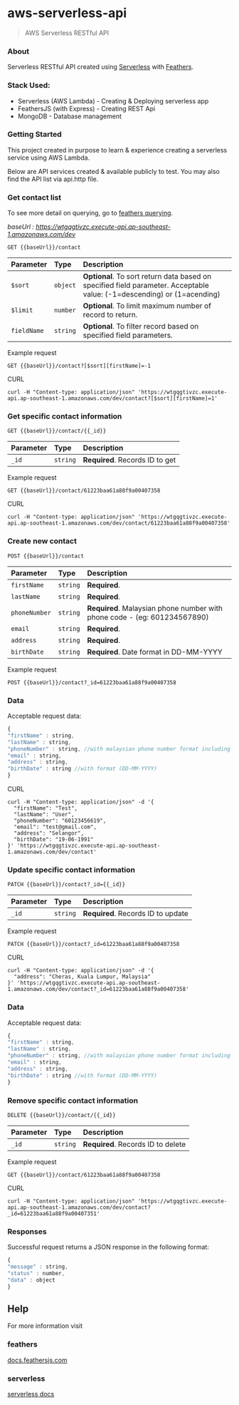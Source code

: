 # aws-serverless-api

> AWS Serverless RESTful API

### About

Serverless RESTful API created using [Serverless](https://www.serverless.com/framework/docs/getting-started) with [Feathers](http://feathersjs.com).
  



### Stack Used:

- Serverless (AWS Lambda) - Creating & Deploying serverless app
- FeathersJS (with Express) - Creating REST Api
- MongoDB - Database management

 



### Getting Started

This project created in purpose to learn & experience creating a serverless service using AWS Lambda.

Below are API services created & available publicly to test. You may also find the API list via api.http file.




### Get contact list

To see more detail on querying, go to [feathers querying](https://docs.feathersjs.com/api/databases/querying.html).



_baseUrl : https://wtgqgtivzc.execute-api.ap-southeast-1.amazonaws.com/dev_

```http
GET {{baseUrl}}/contact
```
| Parameter | Type | Description |
| :--- | :--- | :--- |
| `$sort` | `object` | **Optional**. To sort return data based on specified field parameter. Acceptable value: (-1=descending) or (1=acending) |
| `$limit` | `number` | **Optional**. To limit maximum number of record to return. |
| `fieldName` | `string` | **Optional**. To filter record based on specified field parameters. |


Example request
```http
GET {{baseUrl}}/contact?[$sort][firstName]=-1
```

CURL 
```
curl -H "Content-type: application/json" 'https://wtgqgtivzc.execute-api.ap-southeast-1.amazonaws.com/dev/contact?[$sort][firstName]=1'
```


### Get specific contact information

```http
GET {{baseUrl}}/contact/{{_id}}
```
| Parameter | Type | Description |
| :--- | :--- | :--- |
| `_id` | `string` | **Required**. Records ID to get |


Example request
```http
GET {{baseUrl}}/contact/61223baa61a88f9a00407358
```


CURL 
```
curl -H "Content-type: application/json" 'https://wtgqgtivzc.execute-api.ap-southeast-1.amazonaws.com/dev/contact/61223baa61a88f9a00407358'
```



### Create new contact

```http
POST {{baseUrl}}/contact
```
| Parameter | Type | Description |
| :--- | :--- | :--- |
| `firstName` | `string` | **Required**. |
| `lastName` | `string` | **Required**. |
| `phoneNumber` | `string` | **Required**. Malaysian phone number with phone code - (eg: 601234567890) |
| `email` | `string` | **Required**.  |
| `address` | `string` | **Required**. |
| `birthDate` | `string` | **Required**. Date format in DD-MM-YYYY |


Example request
```http
POST {{baseUrl}}/contact?_id=61223baa61a88f9a00407358
```


### Data

Acceptable request data: 

```javascript
{
"firstName" : string,
"lastName" : string,
"phoneNumber" : string, //with malaysian phone number format including phone code,
"email" : string,
"address" : string,
"birthDate" : string //with format (DD-MM-YYYY)
}
```

CURL
```
curl -H "Content-type: application/json" -d '{
  "firstName": "Test",
  "lastName": "User",
  "phoneNumber": "60123456619",
  "email": "test@gmail.com",
  "address": "Selangor",
  "birthDate": "19-06-1991"
}' 'https://wtgqgtivzc.execute-api.ap-southeast-1.amazonaws.com/dev/contact'
```




### Update specific contact information

```http
PATCH {{baseUrl}}/contact?_id={{_id}}
```
| Parameter | Type | Description |
| :--- | :--- | :--- |
| `_id` | `string` | **Required**. Records ID to update |


Example request
```http
PATCH {{baseUrl}}/contact?_id=61223baa61a88f9a00407358
```


CURL
```
curl -H "Content-type: application/json" -d '{
  "address": "Cheras, Kuala Lumpur, Malaysia"
}' 'https://wtgqgtivzc.execute-api.ap-southeast-1.amazonaws.com/dev/contact?_id=61223baa61a88f9a00407358'
```



### Data

Acceptable request data: 

```javascript
{
"firstName" : string,
"lastName" : string,
"phoneNumber" : string, //with malaysian phone number format including phone code,
"email" : string,
"address" : string,
"birthDate" : string //with format (DD-MM-YYYY)
}
```



### Remove specific contact information

```http
DELETE {{baseUrl}}/contact/{{_id}}
```
| Parameter | Type | Description |
| :--- | :--- | :--- |
| `_id` | `string` | **Required**. Records ID to delete |


Example request
```http
GET {{baseUrl}}/contact/61223baa61a88f9a00407358
```

CURL
```
curl -H "Content-type: application/json" 'https://wtgqgtivzc.execute-api.ap-southeast-1.amazonaws.com/dev/contact?_id=61223baa61a88f9a00407351'
````




### Responses
Successful request returns a JSON response in the following format:
```javascript
{
"message" : string,
"status" : number,
"data" : object
}
```



## Help

For more information visit

### ****feathers****
[docs.feathersjs.com](http://docs.feathersjs.com)

### ****serverless****
[serverless docs](https://www.serverless.com/framework/docs/guides/)
